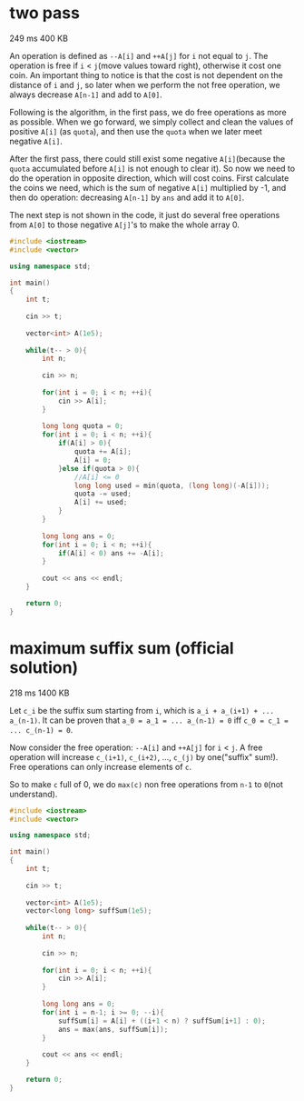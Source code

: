 # two pass

249 ms	400 KB

An operation is defined as `--A[i]` and `++A[j]` for `i` not equal to `j`. 
The operation is free if `i` < `j`(move values toward right), otherwise it cost one coin. 
An important thing to notice is that the cost is not dependent on the distance of `i` and `j`, 
so later when we perform the not free operation, we always decrease `A[n-1]` and add to `A[0]`.

Following is the algorithm, in the first pass, we do free operations as more as possible. 
When we go forward, we simply collect and clean the values of positive `A[i]` (as `quota`), and then use the `quota` when we later meet negative `A[i]`.

After the first pass, there could still exist some negative `A[i]`(because the `quota` accumulated before `A[i]` is not enough to clear it). 
So now we need to do the operation in opposite direction, which will cost coins. 
First calculate the coins we need, which is the sum of negative `A[i]` multiplied by -1, and then do operation: decreasing `A[n-1]` by `ans` and add it to `A[0]`. 

The next step is not shown in the code, it just do several free operations from `A[0]` to those negative `A[j]`'s to make the whole array 0. 

```cpp
#include <iostream>
#include <vector>

using namespace std;

int main()
{
    int t;
    
    cin >> t;
    
    vector<int> A(1e5);
    
    while(t-- > 0){
        int n;
        
        cin >> n;
        
        for(int i = 0; i < n; ++i){
            cin >> A[i];
        }
        
        long long quota = 0;
        for(int i = 0; i < n; ++i){
            if(A[i] > 0){
                quota += A[i];
                A[i] = 0;
            }else if(quota > 0){
                //A[i] <= 0
                long long used = min(quota, (long long)(-A[i]));
                quota -= used;
                A[i] += used;
            }
        }
        
        long long ans = 0;
        for(int i = 0; i < n; ++i){
            if(A[i] < 0) ans += -A[i];
        }
        
        cout << ans << endl;
    }

    return 0;
}
```

# maximum suffix sum (official solution)
218 ms	1400 KB

Let `c_i` be the suffix sum starting from `i`, which is `a_i + a_(i+1) + ... a_(n-1)`. 
It can be proven that `a_0 = a_1 = ... a_(n-1) = 0` iff `c_0 = c_1 = ... c_(n-1) = 0`.

Now consider the free operation: `--A[i]` and `++A[j]` for `i` < `j`.
A free operation will increase `c_(i+1)`, `c_(i+2)`, ..., `c_(j)` by one("suffix" sum!).
Free operations can only increase elements of `c`.

So to make `c` full of 0, 
we do `max(c)` non free operations from `n-1` to `0`(not understand).

```cpp
#include <iostream>
#include <vector>

using namespace std;

int main()
{
    int t;
    
    cin >> t;
    
    vector<int> A(1e5);
    vector<long long> suffSum(1e5);
    
    while(t-- > 0){
        int n;
        
        cin >> n;
        
        for(int i = 0; i < n; ++i){
            cin >> A[i];
        }
        
        long long ans = 0;
        for(int i = n-1; i >= 0; --i){
            suffSum[i] = A[i] + ((i+1 < n) ? suffSum[i+1] : 0);
            ans = max(ans, suffSum[i]);
        }
        
        cout << ans << endl;
    }

    return 0;
}
```

